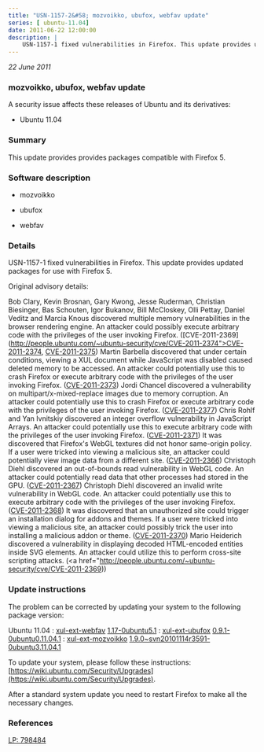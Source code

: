```yaml
---
title: "USN-1157-2&#58; mozvoikko, ubufox, webfav update"
series: [ ubuntu-11.04]
date: 2011-06-22 12:00:00
description: |
    USN-1157-1 fixed vulnerabilities in Firefox. This update provides updated packages for use with Firefox 5.
--- 
```

 
 

*22 June 2011*

### mozvoikko, ubufox, webfav update

A security issue affects these releases of Ubuntu and its derivatives:

* Ubuntu 11.04

### Summary

This update provides provides packages compatible with Firefox 5. 

### Software description

* mozvoikko 

* ubufox 

* webfav 

### Details

USN-1157-1 fixed vulnerabilities in Firefox. This update provides updated packages for use with Firefox 5.

Original advisory details:

 Bob Clary, Kevin Brosnan, Gary Kwong, Jesse Ruderman, Christian Biesinger, Bas Schouten, Igor Bukanov, Bill McCloskey, Olli Pettay, Daniel Veditz and Marcia Knous discovered multiple memory vulnerabilities in the browser rendering engine. An attacker could possibly execute arbitrary code with the privileges of the user invoking Firefox. ([CVE-2011-2369](http://people.ubuntu.com/~ubuntu-security/cve/CVE-2011-2374">CVE-2011-2374</a>, <a href="http://people.ubuntu.com/~ubuntu-security/cve/CVE-2011-2375">CVE-2011-2375</a>) Martin Barbella discovered that under certain conditions, viewing a XUL document while JavaScript was disabled caused deleted memory to be accessed. An attacker could potentially use this to crash Firefox or execute arbitrary code with the privileges of the user invoking Firefox. (<a href="http://people.ubuntu.com/~ubuntu-security/cve/CVE-2011-2373">CVE-2011-2373</a>) Jordi Chancel discovered a vulnerability on multipart/x-mixed-replace images due to memory corruption. An attacker could potentially use this to crash Firefox or execute arbitrary code with the privileges of the user invoking Firefox. (<a href="http://people.ubuntu.com/~ubuntu-security/cve/CVE-2011-2377">CVE-2011-2377</a>) Chris Rohlf and Yan Ivnitskiy discovered an integer overflow vulnerability in JavaScript Arrays. An attacker could potentially use this to execute arbitrary code with the privileges of the user invoking Firefox. (<a href="http://people.ubuntu.com/~ubuntu-security/cve/CVE-2011-2371">CVE-2011-2371</a>) It was discovered that Firefox&#39;s WebGL textures did not honor same-origin policy. If a user were tricked into viewing a malicious site, an attacker could potentially view image data from a different site. (<a href="http://people.ubuntu.com/~ubuntu-security/cve/CVE-2011-2366">CVE-2011-2366</a>) Christoph Diehl discovered an out-of-bounds read vulnerability in WebGL code. An attacker could potentially read data that other processes had stored in the GPU. (<a href="http://people.ubuntu.com/~ubuntu-security/cve/CVE-2011-2367">CVE-2011-2367</a>) Christoph Diehl discovered an invalid write vulnerability in WebGL code. An attacker could potentially use this to execute arbitrary code with the privileges of the user invoking Firefox. (<a href="http://people.ubuntu.com/~ubuntu-security/cve/CVE-2011-2368">CVE-2011-2368</a>) It was discovered that an unauthorized site could trigger an installation dialog for addons and themes. If a user were tricked into viewing a malicious site, an attacker could possibly trick the user into installing a malicious addon or theme. (<a href="http://people.ubuntu.com/~ubuntu-security/cve/CVE-2011-2370">CVE-2011-2370</a>) Mario Heiderich discovered a vulnerability in displaying decoded HTML-encoded entities inside SVG elements. An attacker could utilize this to perform cross-site scripting attacks. (<a href="http://people.ubuntu.com/~ubuntu-security/cve/CVE-2011-2369)) 

### Update instructions

The problem can be corrected by updating your system to the following package version:

Ubuntu 11.04
 : [xul-ext-webfav](https://launchpad.net/ubuntu/+source/webfav) <span> [1.17-0ubuntu5.1](https://launchpad.net/ubuntu/+source/webfav/1.17-0ubuntu5.1) </span> 
 : [xul-ext-ubufox](https://launchpad.net/ubuntu/+source/ubufox) <span> [0.9.1-0ubuntu0.11.04.1](https://launchpad.net/ubuntu/+source/ubufox/0.9.1-0ubuntu0.11.04.1) </span> 
 : [xul-ext-mozvoikko](https://launchpad.net/ubuntu/+source/mozvoikko) <span> [1.9.0~svn20101114r3591-0ubuntu3.11.04.1](https://launchpad.net/ubuntu/+source/mozvoikko/1.9.0~svn20101114r3591-0ubuntu3.11.04.1) </span> 

To update your system, please follow these instructions: [https://wiki.ubuntu.com/Security/Upgrades](https://wiki.ubuntu.com/Security/Upgrades).

After a standard system update you need to restart Firefox to make all the necessary changes. 

### References

 
 [LP: 798484](https://launchpad.net/bugs/798484)
 

